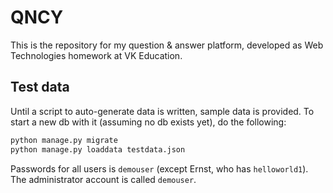# QNCY

This is the repository for my question & answer platform, developed as
Web Technologies homework at VK Education.

## Test data

Until a script to auto-generate data is written, sample data is provided.
To start a new db with it (assuming no db exists yet), do the following:

```sh
python manage.py migrate
python manage.py loaddata testdata.json
```

Passwords for all users is `demouser` (except Ernst, who has `helloworld1`).
The administrator account is called `demouser`.
